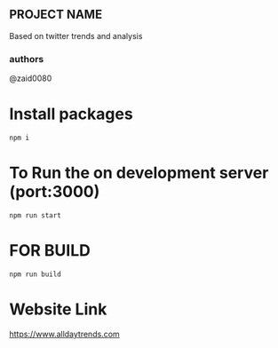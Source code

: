 ## PROJECT NAME

Based on twitter trends and analysis

### authors
@zaid0080


# Install packages
```NPM I
npm i 
```
# To Run the on development server (port:3000)

```NPM RUN START
npm run start
```

# FOR BUILD
```NPM RUN build
npm run build
```

# Website Link
https://www.alldaytrends.com
